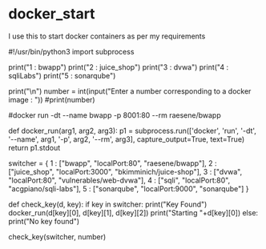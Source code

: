 # docker_start

I use this to start docker containers as per my requirements

#!/usr/bin/python3
import subprocess

print("1 : bwapp")
print("2 : juice_shop")
print("3 : dvwa")
print("4 : sqliLabs")
print("5 : sonarqube")

print("\n")
number = int(input("Enter a number corresponding to a docker image : "))
#print(number)

#docker run -dt --name bwapp -p 8001:80 --rm raesene/bwapp

def docker_run(arg1, arg2, arg3):
    p1 = subprocess.run(['docker', 'run', '-dt', '--name', arg1, '-p', arg2, '--rm', arg3], capture_output=True, text=True)
    return p1.stdout

switcher = {
        1 : ["bwapp", "localPort:80", "raesene/bwapp"],
        2 : ["juice_shop", "localPort:3000", "bkimminich/juice-shop"],
        3 : ["dvwa", "localPort:80", "vulnerables/web-dvwa"],
        4 : ["sqli", "localPort:80", "acgpiano/sqli-labs"],
        5 : ["sonarqube", "localPort:9000", "sonarqube"]
        }

def check_key(d, key):
    if key in switcher:
        print("Key Found")
        docker_run(d[key][0], d[key][1], d[key][2])
        print("Starting "+d[key][0])
    else:
        print("No key found")

check_key(switcher, number)
